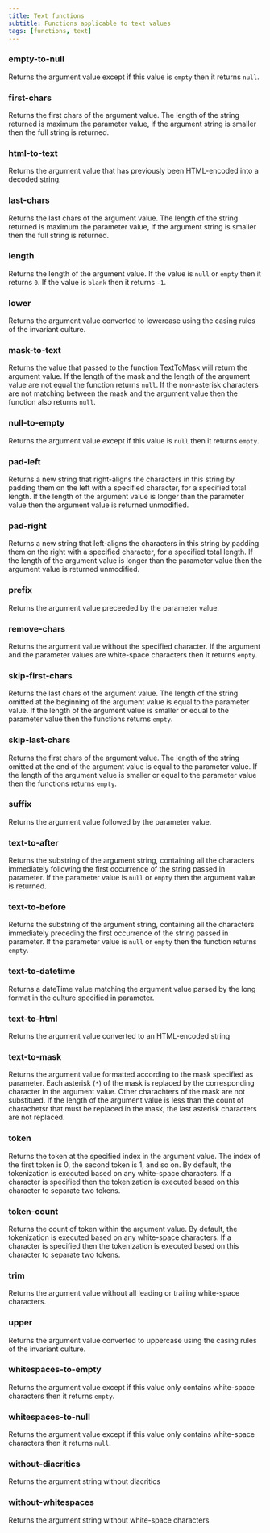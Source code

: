 ```yaml
---
title: Text functions
subtitle: Functions applicable to text values
tags: [functions, text]
---
```

<!-- START AUTO-GENERATED -->
### empty-to-null

Returns the argument value except if this value is `empty` then it returns `null`.

### first-chars

Returns the first chars of the argument value. The length of the string returned is maximum the parameter value, if the argument string is smaller then the full string is returned.

### html-to-text

Returns the argument value that has previously been HTML-encoded into a decoded string.

### last-chars

Returns the last chars of the argument value. The length of the string returned is maximum the parameter value, if the argument string is smaller then the full string is returned.

### length

Returns the length of the argument value. If the value is `null` or `empty` then it returns `0`. If the value is `blank` then it returns `-1`.

### lower

Returns the argument value converted to lowercase using the casing rules of the invariant culture.

### mask-to-text

Returns the value that passed to the function TextToMask will return the argument value. If the length of the mask and the length of the argument value are not equal the function returns `null`. If the non-asterisk characters are not matching between the mask and the argument value then the function also returns `null`.

### null-to-empty

Returns the argument value except if this value is `null` then it returns `empty`.

### pad-left

Returns a new string that right-aligns the characters in this string by padding them on the left with a specified character, for a specified total length. If the length of the argument value is longer than the parameter value then the argument value is returned unmodified.

### pad-right

Returns a new string that left-aligns the characters in this string by padding them on the right with a specified character, for a specified total length. If the length of the argument value is longer than the parameter value then the argument value is returned unmodified.

### prefix

Returns the argument value preceeded by the parameter value.

### remove-chars

Returns the argument value without the specified character. If the argument and the parameter values are white-space characters then it returns `empty`.

### skip-first-chars

Returns the last chars of the argument value. The length of the string omitted at the beginning of the argument value is equal to the parameter value. If the length of the argument value is smaller or equal to the parameter value then the functions returns `empty`.

### skip-last-chars

Returns the first chars of the argument value. The length of the string omitted at the end of the argument value is equal to the parameter value. If the length of the argument value is smaller or equal to the parameter value then the functions returns `empty`.

### suffix

Returns the argument value followed by the parameter value.

### text-to-after

Returns the substring of the argument string, containing all the characters immediately following the first occurrence of the string passed in parameter. If the parameter value is `null` or `empty` then the argument value is returned.

### text-to-before

Returns the substring of the argument string, containing all the characters immediately preceding the first occurrence of the string passed in parameter. If the parameter value is `null` or `empty` then the function returns `empty`.

### text-to-datetime

Returns a dateTime value matching the argument value parsed by the long format in the culture specified in parameter.

### text-to-html

Returns the argument value converted to an HTML-encoded string

### text-to-mask

Returns the argument value formatted according to the mask specified as parameter. Each asterisk (`*`) of the mask is replaced by the corresponding character in the argument value. Other charachters of the mask are not substitued. If the length of the argument value is less than the count of charachetsr that must be replaced in the mask, the last asterisk characters are not replaced.

### token

Returns the token at the specified index in the argument value. The index of the first token is 0, the second token is 1, and so on. By default, the tokenization is executed based on any white-space characters. If a character is specified then the tokenization is executed based on this character to separate two tokens.

### token-count

Returns the count of token within the argument value. By default, the tokenization is executed based on any white-space characters. If a character is specified then the tokenization is executed based on this character to separate two tokens.

### trim

Returns the argument value without all leading or trailing white-space characters.

### upper

Returns the argument value converted to uppercase using the casing rules of the invariant culture.

### whitespaces-to-empty

Returns the argument value except if this value only contains white-space characters then it returns `empty`.

### whitespaces-to-null

Returns the argument value except if this value only contains white-space characters then it returns `null`.

### without-diacritics

Returns the argument string without diacritics

### without-whitespaces

Returns the argument string without white-space characters

<!-- END AUTO-GENERATED -->
